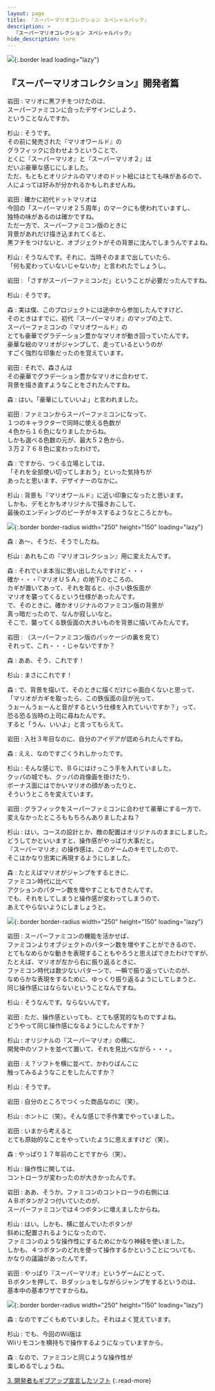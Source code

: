 ```yaml
---
layout: page
title: 『スーパーマリオコレクション スペシャルパック』
description: >
  『スーパーマリオコレクション スペシャルパック』
hide_description: ture
---
```


![](/interviews/jp/wii/svmj/vol2/img/mainvisual2.jpg){:.border lead loading="lazy"}

<DIV CLASS="link_mario25th">

## 『スーパーマリオコレクション』開発者篇

岩田
: マリオに黒フチをつけたのは、<br>スーパーファミコンに合ったデザインにしよう、<br>ということなんですか。

杉山
: そうです。<br>その前に発売された『マリオワールド』の<br>グラフィックに合わせようということで、<br>とくに『スーパーマリオ』と『スーパーマリオ２』は<br>だいぶ豪華な感じにしました。<br>ただ、もともとオリジナルのマリオのドット絵にはとても味があるので、<br>人によっては好みが分かれるかもしれませんね。

岩田
: 確かに初代ドットマリオは<br>今回の「スーパーマリオ２５周年」のマークにも使われていますし、<br>独特の味があるのは確かですね。<br>ただ一方で、スーパーファミコン版のときに<br>背景があれだけ描き込まれてくると、<br>黒フチをつけないと、オブジェクトがその背景に沈んでしまうんですよね。

杉山
: そうなんです。それに、当時そのままで出していたら、<br>「何も変わっていないじゃないか」と言われたでしょうし。

岩田
: 「さすがスーパーファミコンだ」ということが必要だったんですね。

杉山
: そうです。

森
: 実は僕、このプロジェクトには途中から参加したんですけど、<br>そのときはすでに、初代『スーパーマリオ』のマップの上で、<br>スーパーファミコンの『マリオワールド』の<br>とても豪華でグラデーション豊かなマリオが動き回っていたんです。<br>豪華な絵のマリオがジャンプして、走っているというのが<br>すごく強烈な印象だったのを覚えています。

岩田
: それで、森さんは<br>その豪華でグラデーション豊かなマリオに合わせて、<br>背景を描き直すようなことをされたんですね。

森
: はい。「豪華にしていいよ」と言われました。

岩田
: ファミコンからスーパーファミコンになって、<br>１つのキャラクターで同時に使える色数が<br>４色から１６色になりましたからね。<br>しかも選べる色数の元が、最大５２色から、<br>３万２７６８色に変わったわけで。

森
: ですから、つくる立場としては、<br>「それを全部使い切ってしまおう」といった気持ちが<br>あったと思います、デザイナーのなかに。

杉山
: 背景も『マリオワールド』に近い印象になったと思います。<br>しかも、デモとかもオリジナルで描きおこして、<br>最後のエンディングのピーチがキスするようなところとかも。

![](/interviews/jp/wii/svmj/vol2/img/photo4.jpg){:.border border-radius width="250" height="150" loading="lazy"}

森
: あ〜、そうだ、そうでしたね。

杉山
: あれもこの『マリオコレクション』用に変えたんです。

森
: それでいま本当に思い出したんですけど・・・<br>確か・・・『マリオＵＳＡ』の地下のところの、<br>カギが置いてあって、それを取ると、小さい鉄仮面が<br>マリオを襲ってくるという仕様があったんです。<br>で、そのときに、確かオリジナルのファミコン版の背景が<br>真っ暗だったので、なんか寂しいなと。<br>そこで、襲ってくる鉄仮面の大きいものを背景に描いてみたんです。

岩田
: （スーパーファミコン版のパッケージの裏を見て）<br>それって、これ・・・じゃないですか？

森
: ああ、そう、これです！

杉山
: まさにこれです！

森
: で、背景を描いて、そのときに描くだけじゃ面白くないと思って、<br>「マリオがカギを取ったら、この鉄仮面の目が光って、<br>うぉーんうぉーんと音がするという仕様を入れていいですか？」って、<br>恐る恐る当時の上司に尋ねたんです。<br>すると「うん、いいよ」と言ってもらえて。

岩田
: 入社３年目なのに、自分のアイデアが認められたんですね。

森
: ええ、なのですごくうれしかったです。

杉山
: そんな感じで、ＢＧにはけっこう手を入れていました。<br>クッパの城でも、クッパの肖像画を掛けたり、<br>ボーナス面にはでかいマリオの顔があったりと、<br>そういうところを変えています。

岩田
: グラフィックをスーパーファミコンに合わせて豪華にする一方で、<br>変えなかったところももちろんありましたよね？

杉山
: はい。コースの設計とか、敵の配置はオリジナルのままにしました。<br>どうしてかといいますと、操作感がやっぱり大事だと。<br>『スーパーマリオ』の操作感は、このゲームのキモでしたので、<br>そこはかなり忠実に再現するようにしました。

森
: たとえばマリオがジャンプをするときに、<br>ファミコン時代に比べて<br>アクションのパターン数を増やすこともできたんです。<br>でも、それをしてしまうと操作感が変わってしまうので、<br>あえてやらないようにしましょうと。

![](/interviews/jp/wii/svmj/vol2/img/photo5.jpg){:.border border-radius width="250" height="150" loading="lazy"}

岩田
: スーパーファミコンの機能を活かせば、<br>ファミコンよりオブジェクトのパターン数を増やすことができるので、<br>とてもなめらかな動きを表現することもやろうと思えばできたわけですが、<br>たとえば、マリオが左から右に振り返るときに、<br>ファミコン時代は数少ないパターンで、一瞬で振り返っていたのが、<br>なめらかな表現をするために、ゆっくり振り返るようにしてしまうと、<br>同じ操作感にはならないということなんですね。

杉山
: そうなんです。ならないんです。

岩田
: ただ、操作感といっても、とても感覚的なものですよね。<br>どうやって同じ操作感になるようにしたんですか？

杉山
: オリジナルの『スーパーマリオ』の横に、<br>開発中のソフトを並べて置いて、それを見比べながら・・・。

岩田
: え？ソフトを横に並べて、かわりばんこに<br>触ってみるようなことをしたんですか？

杉山
: そうです。

岩田
: 自分のところでつくった商品なのに（笑）。

杉山
: ホントに（笑）。そんな感じで手作業でやっていました。

岩田
: いまから考えると<br>とても原始的なことをやっていたように思えますけど（笑）。

森
: やっぱり１７年前のことですから（笑）。

杉山
: 操作性に関しては、<br>コントローラが変わったのが大きかったんです。

岩田
: ああ、そうか。ファミコンのコントローラの右側には<br>ＡＢボタンが２つ付いていたのが、<br>スーパーファミコンでは４つボタンに増えましたからね。

杉山
: はい。しかも、横に並んでいたボタンが<br>斜めに配置されるようになったので、<br>ファミコンのような操作性にするためにかなり神経を使いました。<br>しかも、４つボタンのどれを使って操作するかということについても、<br>かなりの議論があったんです。

岩田
: やっぱり『スーパーマリオ』というゲームにとって、<br>Ｂボタンを押して、Ｂダッシュをしながらジャンプをするというのは、<br>基本中の基本ワザですからね。

![](/interviews/jp/wii/svmj/vol2/img/photo6.jpg){:.border border-radius width="250" height="150" loading="lazy"}

森
: なのですごくもめていました。それはよく覚えています。

杉山
: でも、今回のWii版は<br>Wiiリモコンを横持ちで操作するようになっていますから。

森
: なので、ファミコンと同じような操作性が<br>楽しめるでしょうね。

[3. 開発者もギブアップ宣言したソフト](3.md)
{:.read-more}

